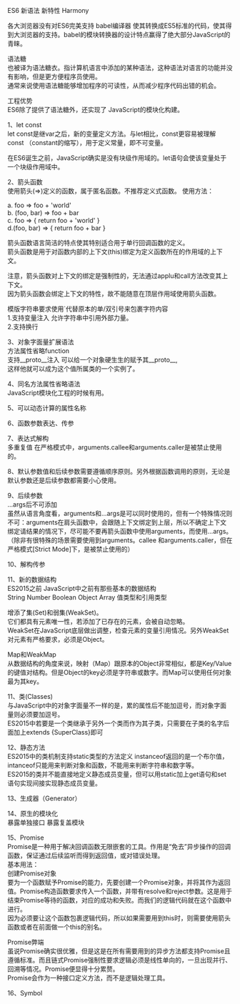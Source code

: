ES6  新语法  新特性  Harmony

各大浏览器没有对ES6完美支持   babel编译器  使其转换成ES5标准的代码，使其得到大浏览器的支持。babel的模块转换器的设计特点赢得了绝大部分JavaScript的青睐。

语法糖 <br> 
也被译为语法糖衣。指计算机语言中添加的某种语法，这种语法对语言的功能并没有影响，但是更方便程序员使用。 <br>
通常来说使用语法糖能够增加程序的可读性，从而减少程序代码出错的机会。

工程优势 <br>
ES6除了提供了语法糖外，还实现了 JavaScript的模块化构建。

1、let const <br>
let const是继var之后，新的变量定义方法。与let相比，const更容易被理解 const （constant的缩写），用于定义常量，即不可变量。

在ES6诞生之前，JavaScript确实是没有块级作用域的。let语句会使该变量处于一个块级作用域中。

2、箭头函数 <br>
使用箭头(=>)定义的函数，属于匿名函数。不推荐定义式函数。
使用方法：

a. foo => foo + 'world'  <br>
b. (foo, bar) => foo + bar <br>
c. foo => {
	return foo + 'world'
}  <br>
d.(foo, bar) => {
	return foo + bar
}

箭头函数语言简洁的特点使其特别适合用于单行回调函数的定义。 <br>
箭头函数是用于对函数内部的上下文(this)绑定为定义函数所在的作用域的上下文。

注意，箭头函数对上下文的绑定是强制性的，无法通过applu和call方法改变其上下文。 <br>
因为箭头函数会绑定上下文的特性，故不能随意在顶层作用域使用箭头函数。

模版字符串要求使用`代替原本的单/双引号来包裹字符内容  <br>
1.支持变量注入   允许字符串中引用外部力量。 <br>
2.支持换行

3、对象字面量扩展语法 <br>
方法属性省略function       <br>
支持__proto__注入  可以给一个对象硬生生的赋予其__proto__,  <br>这样他就可以成为这个值所属类的一个实例了。

4、同名方法属性省略语法  <br>
JavaScript模块化工程的时候有用。

5、可以动态计算的属性名称 <br>

6、函数参数表达、传参

7、表达式解构 <br>  多重复值
在严格模式中，arguments.callee和arguments.caller是被禁止使用的。

8、默认参数值和后续参数需要遵循顺序原则。另外根据函数调用的原则，无论是默认参数还是后续参数都需要小心使用。

9、后续参数  <br>
...args后不可添加  <br>
虽然从语言角度看，arguments和...args是可以同时使用的，但有一个特殊情况则不可：arguments在肩头函数中，会跟随上下文绑定到上层，所以不确定上下文绑定请结果的情况下，尽可能不要再箭头函数中使用arguments，而使用...args。（除非有很特殊的场景需要使用到arguments。callee 和arguments.caller，但在严格模式[Strict Mode]下，是被禁止使用的）

10、解构传参 <br>

11、新的数据结构  <br>
ES2015之前 JavaScript中之前有那些基本的数据结构  <br>
String  Number  Boolean  Object Array  值类型和引用类型 <br>

增添了集(Set)和弱集(WeakSet)。 <br>
它们都具有元素唯一性，若添加了已存在的元素，会被自动忽略。 <br>
WeakSet在JavaScript底层做出调整，检查元素的变量引用情况。另外WeakSet对元素有严格要求，必须是Object。

Map和WeakMap <br>
从数据结构的角度来说，映射（Map）跟原本的Object非常相似，都是Key/Value的键值对结构。但是Object的key必须是字符串或数字。而Map可以使用任何对象最为其key。

11、类(Classes) <br>
与JavaScript中的对象字面量不一样的是，累的属性后不能加逗号，而对象字面量则必须要加逗号。 <br>
ES2015中若要是一个类继承于另外一个类而作为其子类，只需要在子类的名字后面加上extends {SuperClass}即可

12、静态方法 <br>
ES2015中的类机制支持static类型的方法定义  instanceof返回的是一个布尔值，intanceof只能用来判断对象和函数，不能用来判断字符串和数字等。 <br>
ES2015的类并不能直接地定义静态成员变量，但可以用static加上get语句和set语句实现间接实现静态成员变量。

13、生成器（Generator） <br>

14、原生的模块化   <br>
暴露单独接口
暴露复盖模块

15、Promise <br>
Promise是一种用于解决回调函数无限嵌套的工具。作用是“免去”异步操作的回调函数，保证通过后续监听而得到返回值，或对错误处理。 <br>
基本用法： <br>
创建Promise对象 <br>
要为一个函数赋予Promise的能力，先要创建一个Promise对象，并将其作为返回值。Promise构造函数要求传入一个函数，并带有resolve和reject参数。这是用于结束Promise等待的函数，对应的成功和失败。而我们的逻辑代码就在这个函数中进行。 <br>
因为必须要让这个函数包裹逻辑代码，所以如果需要用到this时，则需要使用箭头函数或者在前面做一个this的别名。 <br>

Promise弊端 <br>
虽说Promise确实很优雅，但是这是在所有需要用到的异步方法都支持Promise且遵循标准。而且链式Promise强制性要求逻辑必须是线性单向的，一旦出现并行、回溯等情况。Promise便显得十分累赘。 <br>
Promise会作为一种接口定义方法，而不是逻辑处理工具。

16、Symbol  <br>
